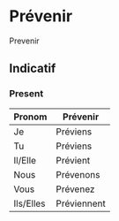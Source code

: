 # Prévenir

Prevenir

## Indicatif

### Present

|Pronom|Prévenir|
|-|-|
|Je|Préviens|
|Tu|Préviens|
|Il/Elle|Prévient|
|Nous|Prévenons|
|Vous|Prévenez|
|Ils/Elles|Préviennent|